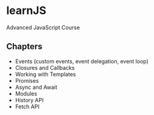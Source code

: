 # learnJS
Advanced JavaScript Course

## Chapters
- Events (custom events, event delegation, event loop)
- Closures and Callbacks
- Working with Templates
- Promises
- Async and Await
- Modules
- History API
- Fetch API
